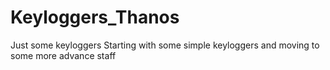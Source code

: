 # Keyloggers_Thanos
Just some keyloggers
Starting with some simple keyloggers and moving to some more advance staff
